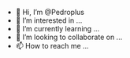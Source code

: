 - 👋 Hi, I’m @Pedroplus
- 👀 I’m interested in ...
- 🌱 I’m currently learning ...
- 💞️ I’m looking to collaborate on ...
- 📫 How to reach me ...

<!---
Pedroplus/Pedroplus is a ✨ special ✨ repository because its `README.md` (this file) appears on your GitHub profile.
You can click the Preview link to take a look at your changes.
--->
